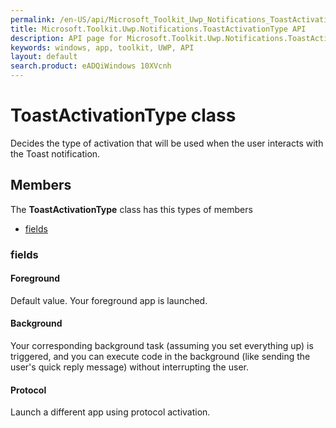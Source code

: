 ```yaml
---
permalink: /en-US/api/Microsoft_Toolkit_Uwp_Notifications_ToastActivationType.htm
title: Microsoft.Toolkit.Uwp.Notifications.ToastActivationType API 
description: API page for Microsoft.Toolkit.Uwp.Notifications.ToastActivationType
keywords: windows, app, toolkit, UWP, API
layout: default
search.product: eADQiWindows 10XVcnh
---
```



# ToastActivationType class

Decides the type of activation that will be used when the user interacts with the Toast notification.

## Members

The **ToastActivationType** class has this types of members

* [fields](#fields)

### fields

#### Foreground

Default value. Your foreground app is launched.

#### Background

Your corresponding background task (assuming you set everything up) is triggered, and you can execute code in the background (like sending the user's quick reply message) without interrupting the user.

#### Protocol

Launch a different app using protocol activation.
